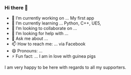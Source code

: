 ### Hi there 👋

- 🔭 I’m currently working on ... My first app
- 🌱 I’m currently learning ... Python, C++, UE5,
- 👯 I’m looking to collaborate on ...
- 🤔 I’m looking for help with ...
- 💬 Ask me about ...
- 📫 How to reach me: ... via Facebook
- 😄 Pronouns: ...
- ⚡ Fun fact: ... I am in love with guinea pigs


I am very happy to be here with regards to all my supporters.

